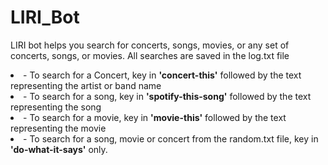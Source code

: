 # LIRI_Bot

LIRI bot helps you search for concerts, songs, movies, or any set of concerts, songs, or movies. All searches are saved in the log.txt file

<li>- To search for a Concert, key in <strong>'concert-this'</strong> followed by the text representing the artist or band name
<li>- To search for a song, key in <strong>'spotify-this-song'</strong> followed by the text representing the song
<li>- To search for a movie, key in <strong>'movie-this'</strong> followed by the text representing the movie
<li>- To search for a song, movie or concert from the random.txt file, key in <strong>'do-what-it-says'</strong> only.

